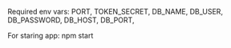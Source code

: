 Required env vars: 
  PORT, 
  TOKEN_SECRET, 
  DB_NAME, 
  DB_USER, 
  DB_PASSWORD, 
  DB_HOST, 
  DB_PORT, 

For staring app: 
  npm start
